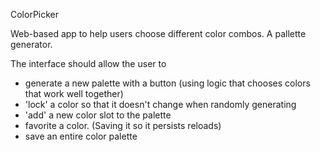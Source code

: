 ColorPicker

Web-based app to help users choose different color combos. A pallette generator.

The interface should allow the user to 
- generate a new palette with a button (using logic that chooses colors that work well together)
- 'lock' a color so that it doesn't change when randomly generating
- 'add' a new color slot to the palette
- favorite a color. (Saving it so it persists reloads)
- save an entire color palette